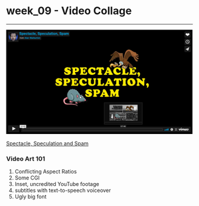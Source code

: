 # week_09 - Video Collage

---

![Spectacle, Speculation, Spam thumbnail](./images/spec_spec_spam.png)

[Spectacle, Speculation and Spam](https://alanwarburton.co.uk/spectacle-speculation-spam)

### Video Art 101

1. Conflicting Aspect Ratios
2. Some CGI
3. Inset, uncredited YouTube footage
4. subtitles with text-to-speech voiceover
5. Ugly big font
